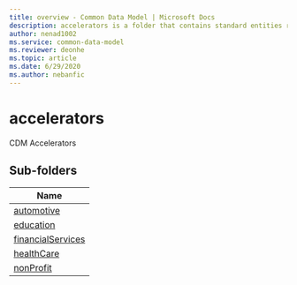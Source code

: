 ```yaml
---
title: overview - Common Data Model | Microsoft Docs
description: accelerators is a folder that contains standard entities related to the Common Data Model.
author: nenad1002
ms.service: common-data-model
ms.reviewer: deonhe
ms.topic: article
ms.date: 6/29/2020
ms.author: nebanfic
---
```


# accelerators

CDM Accelerators  

## Sub-folders

|Name|
|---|
|[automotive](automotive/overview.md)|
|[education](education/overview.md)|
|[financialServices](financialServices/overview.md)|
|[healthCare](healthCare/overview.md)|
|[nonProfit](nonProfit/overview.md)|



